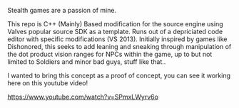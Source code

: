 Stealth games are a passion of mine. 

This repo is C++ (Mainly) Based modification for the source engine using Valves popular source SDK as a template. Runs out of a depriciated code editor with specific modifications (VS 2013). Initially inspired by games like Dishonored, this seeks to add leaning and sneaking through manipulation of the dot product vision ranges for NPCs within the game, up to but not limited to Soldiers and minor bad guys, stuff like that..

I wanted to bring this concept as a proof of concept, you can see it working here on this youtube video!

https://www.youtube.com/watch?v=SPmxLWyrv6o
